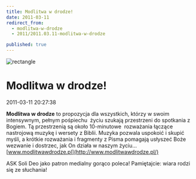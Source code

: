 ```yaml
---
title: Modlitwa w drodze!
date: 2011-03-11
redirect_from: 
  - modlitwa-w-drodze
  - 2011/2011.03.11-modlitwa-w-drodze

published: true
---
```



![rectangle](images/stories/rectangle.jpg)

# Modlitwa w drodze!

<time>2011-03-11 20:27:38</time>


 **Modlitwa w drodze** to propozycja dla wszystkich, którzy w swoim  intensywnym, pełnym pośpiechu  życiu szukają przestrzeni do spotkania z  Bogiem. Tą przestrzenią są około 10-minutowe  rozważania łączące  nastrojową muzykę i wersety z Biblii. Muzyka pozwala uspokoić i skupić  myśli, a krótkie rozważania i fragmenty z Pisma pomagają usłyszeć Boże  wezwanie i dostrzec, jak On działa w naszym życiu…
 
[www.modlitwawdrodze.pl](http://www.modlitwawdrodze.pl/)
 

ASK Soli Deo jako patron medialny gorąco poleca! Pamiętajcie: wiara rodzi się ze słuchania!



<!--CONTENT FROM OLD SERVER (jos before 2013): 
 **Modlitwa w drodze** to propozycja dla wszystkich, którzy w swoim  intensywnym, pełnym pośpiechu  życiu szukają przestrzeni do spotkania z  Bogiem. Tą przestrzenią są około 10-minutowe  rozważania łączące  nastrojową muzykę i wersety z Biblii. Muzyka pozwala uspokoić i skupić  myśli, a krótkie rozważania i fragmenty z Pisma pomagają usłyszeć Boże  wezwanie i dostrzec, jak On działa w naszym życiu…
 


[www.modlitwawdrodze.pl](http://www.modlitwawdrodze.pl/)
 



ASK Soli Deo jako patron medialny gorąco poleca! Pamiętajcie: wiara rodzi się ze słuchania!




-->

<!--{{json:{"created_date":"2011-03-11 20:27:38","publish_down":"0000-00-00 00:00:00","id":"100"}}}-->
